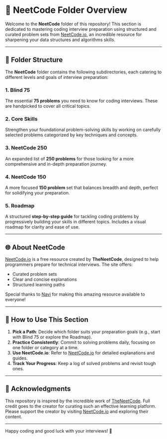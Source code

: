 # 🌟 NeetCode Folder Overview

Welcome to the **NeetCode** folder of this repository! This section is dedicated to mastering coding interview preparation using structured and curated problem sets from [NeetCode.io](https://neetcode.io/), an incredible resource for sharpening your data structures and algorithms skills.

---

## 📂 Folder Structure

The **NeetCode** folder contains the following subdirectories, each catering to different levels and goals of interview preparation:

### 1. **Blind 75**  
The essential **75 problems** you need to know for coding interviews. These are handpicked to cover all critical topics.

### 2. **Core Skills**  
Strengthen your foundational problem-solving skills by working on carefully selected problems categorized by key techniques and concepts.

### 3. **NeetCode 250**  
An expanded list of **250 problems** for those looking for a more comprehensive and in-depth preparation journey.

### 4. **NeetCode 150**  
A more focused **150 problem** set that balances breadth and depth, perfect for solidifying your preparation.

### 5. **Roadmap**  
A structured **step-by-step guide** for tackling coding problems by progressively building your skills in different topics. Includes a visual roadmap for clarity and ease of use.

---

## 🌐 About NeetCode

[NeetCode.io](https://neetcode.io/) is a free resource created by **TheNeetCode**, designed to help programmers prepare for technical interviews. The site offers:  
- Curated problem sets  
- Clear and concise explanations  
- Structured learning paths  

Special thanks to [Navi](https://neetcode.io/) for making this amazing resource available to everyone!

---

## 🚀 How to Use This Section

1. **Pick a Path**: Decide which folder suits your preparation goals (e.g., start with Blind 75 or explore the Roadmap).  
2. **Practice Consistently**: Commit to solving problems daily, focusing on one folder or category at a time.  
3. **Use NeetCode.io**: Refer to [NeetCode.io](https://neetcode.io/) for detailed explanations and guides.  
4. **Track Your Progress**: Keep a log of solved problems and revisit tough ones.  

---

## 🙌 Acknowledgments

This repository is inspired by the incredible work of [TheNeetCode](https://neetcode.io/). Full credit goes to the creator for curating such an effective learning platform. Please support the creator by visiting [NeetCode.io](https://neetcode.io/) and exploring their content.

---

Happy coding and good luck with your interviews! 🚀


